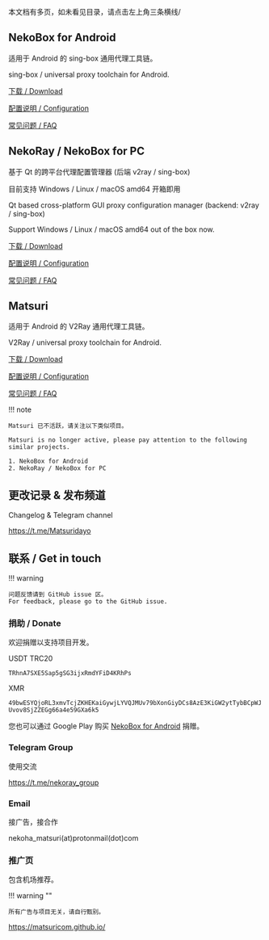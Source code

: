 本文档有多页，如未看见目录，请点击左上角三条横线/

## NekoBox for Android

适用于 Android 的 sing-box 通用代理工具链。

sing-box / universal proxy toolchain for Android.

[下载 / Download](/download/)

[配置说明 / Configuration](/nb4a-configuration/)

[常见问题 / FAQ](/nb4a-faq/)

## NekoRay / NekoBox for PC

基于 Qt 的跨平台代理配置管理器 (后端 v2ray / sing-box)

目前支持 Windows / Linux / macOS amd64 开箱即用

Qt based cross-platform GUI proxy configuration manager (backend: v2ray / sing-box)

Support Windows / Linux / macOS amd64 out of the box now.

[下载 / Download](/download/)

[配置说明 / Configuration](/n-configuration/)

[常见问题 / FAQ](/n-faq/)

## Matsuri

适用于 Android 的 V2Ray 通用代理工具链。

V2Ray / universal proxy toolchain for Android.

[下载 / Download](/download/)

[配置说明 / Configuration](/m-configuration/)

[常见问题 / FAQ](/m-faq/)

!!! note

    Matsuri 已不活跃，请关注以下类似项目。    

    Matsuri is no longer active, please pay attention to the following similar projects.    

    1. NekoBox for Android
    2. NekoRay / NekoBox for PC

## 更改记录 & 发布频道

Changelog & Telegram channel

https://t.me/Matsuridayo

## 联系 / Get in touch

!!! warning

    问题反馈请到 GitHub issue 区。
    For feedback, please go to the GitHub issue.

### 捐助 / Donate

欢迎捐赠以支持项目开发。

USDT TRC20

`TRhnA7SXE5Sap5gSG3ijxRmdYFiD4KRhPs`

XMR

`49bwESYQjoRL3xmvTcjZKHEKaiGywjLYVQJMUv79bXonGiyDCs8AzE3KiGW2ytTybBCpWJUvov8SjZZEGg66a4e59GXa6k5`

您也可以通过 Google Play 购买 [NekoBox for Android](https://play.google.com/store/apps/details?id=moe.nb4a) 捐赠。

### Telegram Group

使用交流

https://t.me/nekoray_group

### Email

接广告，接合作

nekoha_matsuri(at)protonmail(dot)com

### 推广页

包含机场推荐。

!!! warning ""

    所有广告与项目无关，请自行甄别。

https://matsuricom.github.io/
